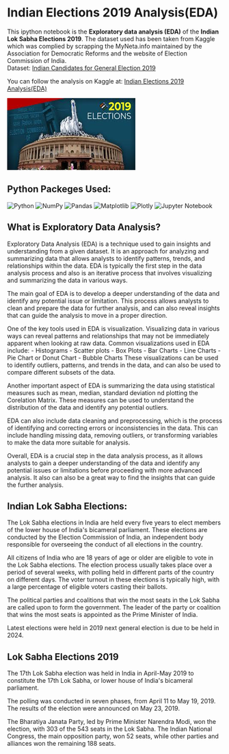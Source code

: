 # Indian Elections 2019 Analysis(EDA)
This ipython notebook is the <b>Exploratory data analysis (EDA)</b> of the <b>Indian Lok Sabha Elections 2019</b>. 
The dataset used has been taken from Kaggle which was complied by scrapping the MyNeta.info maintained by the Association for Democratic Reforms and the website of Election Commission of India.  
Dataset: <a href="https://www.kaggle.com/datasets/prakrutchauhan/indian-candidates-for-general-election-2019">Indian Candidates for General Election 2019</a>  

You can follow the analysis on Kaggle at: <a href="https://www.kaggle.com/code/shrikrishnaparab/indian-elections-2019-analysis-eda">Indian Elections 2019 Analysis(EDA)</a>

![Elections-2019](elections_2019.jpg)

## Python Packeges Used:
 ![Python][python] ![NumPy][numpy-image] ![Pandas][Pandas-image] ![Matplotlib][Matplotlib-image] ![Plotly][Plotly-image]  ![Jupyter Notebook][ipython-image]
 
[python]: https://img.shields.io/badge/python-3670A0?style=for-the-badge&logo=python&logoColor=ffdd54
[numpy-image]: https://img.shields.io/badge/numpy-%23013243.svg?style=for-the-badge&logo=numpy&logoColor=white
[Pandas-image]: https://img.shields.io/badge/pandas-%23150458.svg?style=for-the-badge&logo=pandas&logoColor=white
[Matplotlib-image]: https://img.shields.io/badge/Matplotlib-%23ffffff.svg?style=for-the-badge&logo=Matplotlib&logoColor=black
[Plotly-image]: https://img.shields.io/badge/Plotly-%233F4F75.svg?style=for-the-badge&logo=plotly&logoColor=white
[ipython-image]: https://img.shields.io/badge/jupyter-%23FA0F00.svg?style=for-the-badge&logo=jupyter&logoColor=white


## What is Exploratory Data Analysis?
Exploratory Data Analysis (EDA) is a technique used to gain insights and understanding from a given dataset. It is an approach for analyzing and summarizing data that allows analysts to identify patterns, trends, and relationships within the data. EDA is typically the first step in the data analysis process and also is an iterative process that involves visualizing and summarizing the data in various ways.

The main goal of EDA is to develop a deeper understanding of the data and identify any potential issue or limitation. This process allows analysts to clean and prepare the data for further analysis, and can also reveal insights that can guide the analysis to move in a proper direction.

One of the key tools used in EDA is visualization. Visualizing data in various ways can reveal patterns and relationships that may not be immediately apparent when looking at raw data.
Common visualizations used in EDA include:
    - Histograms
    - Scatter plots
    - Box Plots
    - Bar Charts
    - Line Charts
    - Pie Chart or Donut Chart
    - Bubble Charts
These visualizations can be used to identify outliers, patterns, and trends in the data, and can also be used to compare different subsets of the data.  

Another important aspect of EDA is summarizing the data using statistical measures such as mean, median, standard deviation nd plotting the Corelation Matrix. These measures can be used to understand the distribution of the data and identify any potential outliers.

EDA can also include data cleaning and preprocessing, which is the process of identifying and correcting errors or inconsistencies in the data. This can include handling missing data, removing outliers, or transforming variables to make the data more suitable for analysis.

Overall, EDA is a crucial step in the data analysis process, as it allows analysts to gain a deeper understanding of the data and identify any potential issues or limitations before proceeding with more advanced analysis. It also can also be a great way to find the insights that can guide the further analysis.

## Indian Lok Sabha Elections:
The Lok Sabha elections in India are held every five years to elect members of the lower house of India's bicameral parliament. These elections are conducted by the Election Commission of India, an independent body responsible for overseeing the conduct of all elections in the country.

All citizens of India who are 18 years of age or older are eligible to vote in the Lok Sabha elections. The election process usually takes place over a period of several weeks, with polling held in different parts of the country on different days. The voter turnout in these elections is typically high, with a large percentage of eligible voters casting their ballots.

The political parties and coalitions that win the most seats in the Lok Sabha are called upon to form the government. The leader of the party or coalition that wins the most seats is appointed as the Prime Minister of India.

Latest elections were held in 2019 next general election is due to be held in 2024.

## Lok Sabha Elections 2019
The 17th Lok Sabha election was held in India in April-May 2019 to constitute the 17th Lok Sabha, or lower house of India's bicameral parliament.  

The polling was conducted in seven phases, from April 11 to May 19, 2019. The results of the election were announced on May 23, 2019.  

The Bharatiya Janata Party, led by Prime Minister Narendra Modi, won the election, with 303 of the 543 seats in the Lok Sabha. The Indian National Congress, the main opposition party, won 52 seats, while other parties and alliances won the remaining 188 seats.
